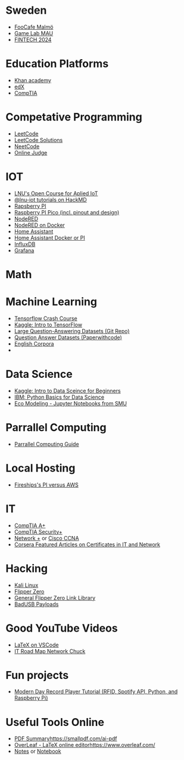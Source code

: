# Sweden
 - [FooCafe Malmö](https://foocafe.org/events)
 - [Game Lab MAU](https://games.mau.se/)
 - [FINTECH 2024](https://stockholmfintechweek.com/?utm_source=google&utm_medium=cpc&utm_campaign=Baltikum&utm_id=2024&utm_term=Stockholm%20fintech%20week&utm_content=generic&gclid=Cj0KCQiAwvKtBhDrARIsAJj-kTgQ2SJladk5_MuVZ-9Em9VeLioTAc6c3W2_zEDcv0-Y5Cx0rjpkzH8aAieIEALw_wcB)

# Education Platforms
- [Khan academy](https://www.khanacademy.org/math)
- [edX](https://www.edx.org/search)
- [CompTIA](https://www.comptia.org/)

  
# Competative Programming
- [LeetCode](https://leetcode.com/)
- [LeetCode Solutions](https://github.com/qiyuangong/leetcode/tree/master)
- [NeetCode](https://neetcode.io/practice)
- [Online Judge](https://onlinejudge.org/)

# IOT
- [LNU's Open Course for Aplied IoT](https://lnu-ftk.instructure.com/courses/255)
- [@lnu-iot tutorials on HackMD](https://hackmd.io/@lnu-iot)
- [Rapsberry PI](https://www.raspberrypi.org/)
- [Raspberry PI Pico (incl. pinout and design)](https://www.raspberrypi.com/documentation/microcontrollers/raspberry-pi-pico.html)
- [NodeRED](https://nodered.org/)
- [NodeRED on Docker](https://nodered.org/docs/getting-started/docker)
- [Home Assistant](https://www.home-assistant.io/)
- [Home Assistant Docker or PI](https://www.home-assistant.io/installation/)
- [InfluxDB](https://www.influxdata.com/)
- [Grafana](https://grafana.com/)

# Math

# Machine Learning
- [Tensorflow Crash Course](https://developers.google.com/machine-learning/crash-course/)
- [Kaggle: Intro to TensorFlow](https://www.kaggle.com/learn-guide/tensorflow)
- [Large Question-Answering Datasets (Git Repo)](https://github.com/ad-freiburg/large-qa-datasets)
- [Question Answer Datasets (Paperwithcode)](https://paperswithcode.com/task/question-answering)
- [English Corpora](https://www.english-corpora.org//)
- 

# Data Science
- [Kaggle: Intro to Data Sceince for Beginners](https://www.kaggle.com/learn)
- [IBM: Python Basics for Data Science](https://www.edx.org/learn/python/ibm-python-basics-for-data-science?webview=false&campaign=Python+Basics+for+Data+Science&source=edx&product_category=course)
- [Eco Modeling - Jupyter Notebooks from SMU](https://github.com/SMU-Econ-Growth/EconGrowthUG-Notebooks/tree/main)


# Parrallel Computing
- [Parrallel Computing Guide](https://github.com/mikeroyal/Parallel-Computing-Guide)

# Local Hosting
- [Fireships's PI versus AWS ](https://www.youtube.com/watch?v=QdHvS0D1zAI&t=251s)


# IT
- [CompTIA A+](https://www.comptia.org/certifications/a)
- [CompTIA Security+]([https://www.comptia.org/certifications/a](https://www.coursera.org/articles/what-is-the-comptia-security-plus-certification?utm_medium=sem&utm_source=gg&utm_campaign=B2C_EMEA__coursera_FTCOF_career-academy_pmax-multiple-audiences-country-multi&campaignid=20858198824&adgroupid=&device=c&keyword=&matchtype=&network=x&devicemodel=&adposition=&creativeid=&hide_mobile_promo&gclid=Cj0KCQiAwvKtBhDrARIsAJj-kTiXt6rIzL1lwK8dTqSk3qy8jbg7_Pzfn7RA760qsqcfBNoQ6oOFs8caAiZYEALw_wcB))
- [Network +](https://www.comptia.org/training/by-certification/network) or [Cisco CCNA](https://www.cisco.com/c/en/us/training-events/training-certifications/certifications/associate/ccna.html)
- [Corsera Featured Articles on Certificates in IT and Network ](https://www.coursera.org/articles/category/networks-and-security)

# Hacking
- [Kali Linux](https://www.kali.org/)
- [Flipper Zero](https://github.com/flipperdevices)
- [General Flipper Zero Link Library ](https://github.com/djsime1/awesome-flipperzero)
- [BadUSB Payloads](https://github.com/aleff-github/my-flipper-shits/) 

# Good YouTube Videos
- [LaTeX on VSCode](https://www.youtube.com/watch?v=4lyHIQl4VM8&ab_channel=FedericoTartarini)
- [IT Road Map Network Chuck](https://www.youtube.com/watch?v=uTAaFExLgwQ&t=285s&ab_channel=NetworkChuck)

# Fun projects
- [Modern Day Record Player Tutorial (RFID, Spotify API, Python, and Raspberry Pi)](https://www.youtube.com/watch?v=-jGWjFR936o)


# Useful Tools Online
- [PDF Summary](https://smallpdf.com/ai-pdf)https://smallpdf.com/ai-pdf
- [OverLeaf - LaTeX online editor](https://www.overleaf.com/)https://www.overleaf.com/
- [Notes](https://anteckning.nu/) or [Notebook](https://www.anteckningsblock.nu/)
